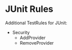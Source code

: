 JUnit Rules
===========

Additional TestRules for JUnit:

- Security
    - AddProvider
    - RemoveProvider